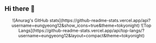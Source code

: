 ## Hi there 👋

<div align="center">
  ![Anurag's GitHub stats](https://github-readme-stats.vercel.app/api?username=eungyeong12&show_icons=true&theme=tokyonight)
![Top Langs](https://github-readme-stats.vercel.app/api/top-langs/?username=eungyeong12&layout=compact&theme=tokyonight)
</div>

<!--
**eungyeong12/eungyeong12** is a ✨ _special_ ✨ repository because its `README.md` (this file) appears on your GitHub profile.

Here are some ideas to get you started:

- 🔭 I’m currently working on ...
- 🌱 I’m currently learning ...
- 👯 I’m looking to collaborate on ...
- 🤔 I’m looking for help with ...
- 💬 Ask me about ...
- 📫 How to reach me: ...
- 😄 Pronouns: ...
- ⚡ Fun fact: ...
-->
